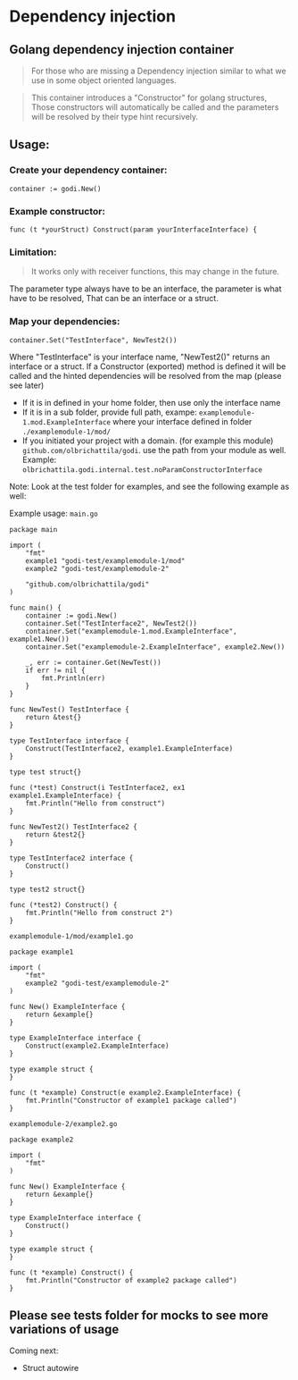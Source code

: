 # Dependency injection

## Golang dependency injection container

> For those who are missing a Dependency injection similar to what we use in some object oriented languages.

> This container introduces a "Constructor" for golang structures, Those constructors will automatically be called and the 
parameters will be resolved by their type hint recursively.

## Usage:

### Create your dependency container:
```
container := godi.New()
```

### Example constructor:
```
func (t *yourStruct) Construct(param yourInterfaceInterface) {
```

### Limitation:
> It works only with receiver functions, this may change in the future.

The parameter type always have to be an interface, the parameter is what have to be resolved, That can be an interface or a struct.

### Map your dependencies:
```
container.Set("TestInterface", NewTest2())
```

Where "TestInterface" is your interface name, "NewTest2()" returns an interface or a struct. If a Constructor (exported) method is defined it will be called and the hinted dependencies will be resolved from the map (please see later)

- If it is in defined in your home folder, then use only the interface name
- If it is in a sub folder, provide full path, exampe: ```examplemodule-1.mod.ExampleInterface``` where your interface defined in folder ```./examplemodule-1/mod/```
- If you initiated your project with a domain. (for example this module) ```github.com/olbrichattila/godi```. use the path from your module as well. Example: ```olbrichattila.godi.internal.test.noParamConstructorInterface```

Note: Look at the test folder for examples, and see the following example as well:

Example usage:
```main.go```

```
package main

import (
	"fmt"
	example1 "godi-test/examplemodule-1/mod"
	example2 "godi-test/examplemodule-2"

	"github.com/olbrichattila/godi"
)

func main() {
	container := godi.New()
	container.Set("TestInterface2", NewTest2())
	container.Set("examplemodule-1.mod.ExampleInterface", example1.New())
	container.Set("examplemodule-2.ExampleInterface", example2.New())

	_, err := container.Get(NewTest())
	if err != nil {
		fmt.Println(err)
	}
}

func NewTest() TestInterface {
	return &test{}
}

type TestInterface interface {
	Construct(TestInterface2, example1.ExampleInterface)
}

type test struct{}

func (*test) Construct(i TestInterface2, ex1 example1.ExampleInterface) {
	fmt.Println("Hello from construct")
}

func NewTest2() TestInterface2 {
	return &test2{}
}

type TestInterface2 interface {
	Construct()
}

type test2 struct{}

func (*test2) Construct() {
	fmt.Println("Hello from construct 2")
}

```
```examplemodule-1/mod/example1.go```

```
package example1

import (
	"fmt"
	example2 "godi-test/examplemodule-2"
)

func New() ExampleInterface {
	return &example{}
}

type ExampleInterface interface {
	Construct(example2.ExampleInterface)
}

type example struct {
}

func (t *example) Construct(e example2.ExampleInterface) {
	fmt.Println("Constructor of example1 package called")
}

```
```examplemodule-2/example2.go```
```
package example2

import (
	"fmt"
)

func New() ExampleInterface {
	return &example{}
}

type ExampleInterface interface {
	Construct()
}

type example struct {
}

func (t *example) Construct() {
	fmt.Println("Constructor of example2 package called")
}
```

## Please see tests folder for mocks to see more variations of usage

Coming next:
- Struct autowire

